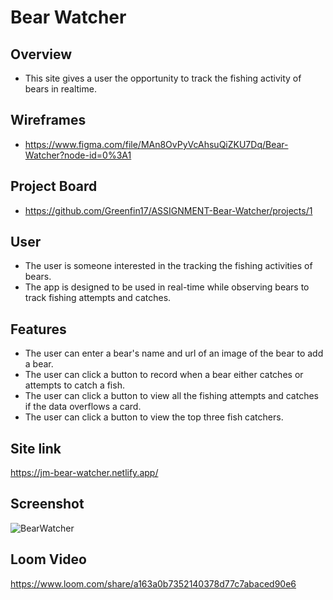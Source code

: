 # Bear Watcher

## Overview
- This site gives a user the opportunity to track the fishing activity of bears in realtime.

## Wireframes
- https://www.figma.com/file/MAn8OvPyVcAhsuQiZKU7Dq/Bear-Watcher?node-id=0%3A1
 
## Project Board
- https://github.com/Greenfin17/ASSIGNMENT-Bear-Watcher/projects/1

## User
- The user is someone interested in the tracking the fishing activities of bears.
- The app is designed to be used in real-time while observing bears to track fishing attempts and catches.

## Features

- The user can enter a bear's name and url of an image of the bear to add a bear.
- The user can click a button to record when a bear either catches or attempts to catch a fish.
- The user can click a button to view all the fishing attempts and catches if the data overflows a card.
- The user can click a button to view the top three fish catchers.
  
## Site link
https://jm-bear-watcher.netlify.app/

## Screenshot
![BearWatcher](https://user-images.githubusercontent.com/51683901/108666355-88933100-749c-11eb-8030-3d68e09871a8.PNG)
 
## Loom Video
https://www.loom.com/share/a163a0b7352140378d77c7abaced90e6
